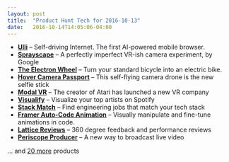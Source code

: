```yaml
---
layout: post
title:  "Product Hunt Tech for 2016-10-13"
date:   2016-10-14T14:05:06-04:00
---
```


* **[Ulli](https://www.producthunt.com/tech/ulli?utm_campaign=producthunt-api&utm_medium=api&utm_source=Application%3A+Daily+Digest+RSS+%28ID%3A+3202%29)** – Self-driving Internet. The first AI-powered mobile browser.
* **[Sprayscape](https://www.producthunt.com/tech/sprayscape?utm_campaign=producthunt-api&utm_medium=api&utm_source=Application%3A+Daily+Digest+RSS+%28ID%3A+3202%29)** – A perfectly imperfect VR-ish camera experiment, by Google
* **[The Electron Wheel](https://www.producthunt.com/tech/the-electron-wheel?utm_campaign=producthunt-api&utm_medium=api&utm_source=Application%3A+Daily+Digest+RSS+%28ID%3A+3202%29)** – Turn your standard bicycle into an electric bike.
* **[Hover Camera Passport](https://www.producthunt.com/tech/hover-camera-passport?utm_campaign=producthunt-api&utm_medium=api&utm_source=Application%3A+Daily+Digest+RSS+%28ID%3A+3202%29)** – This self-flying camera drone is the new selfie stick
* **[Modal VR](https://www.producthunt.com/tech/modal-vr?utm_campaign=producthunt-api&utm_medium=api&utm_source=Application%3A+Daily+Digest+RSS+%28ID%3A+3202%29)** – The creator of Atari has launched a new VR company
* **[Visualify](https://www.producthunt.com/tech/visualify?utm_campaign=producthunt-api&utm_medium=api&utm_source=Application%3A+Daily+Digest+RSS+%28ID%3A+3202%29)** – Visualize your top artists on Spotify
* **[Stack Match](https://www.producthunt.com/tech/stack-match?utm_campaign=producthunt-api&utm_medium=api&utm_source=Application%3A+Daily+Digest+RSS+%28ID%3A+3202%29)** – Find engineering jobs that match your tech stack
* **[Framer Auto-Code Animation](https://www.producthunt.com/tech/framer-auto-code-animation?utm_campaign=producthunt-api&utm_medium=api&utm_source=Application%3A+Daily+Digest+RSS+%28ID%3A+3202%29)** – Visually manipulate and fine-tune animations in code.
* **[Lattice Reviews](https://www.producthunt.com/tech/lattice-reviews?utm_campaign=producthunt-api&utm_medium=api&utm_source=Application%3A+Daily+Digest+RSS+%28ID%3A+3202%29)** – 360 degree feedback and performance reviews
* **[Periscope Producer](https://www.producthunt.com/tech/periscope-producer?utm_campaign=producthunt-api&utm_medium=api&utm_source=Application%3A+Daily+Digest+RSS+%28ID%3A+3202%29)** – A new way to broadcast live video

… and [20 more](https://www.producthunt.com/tech) products